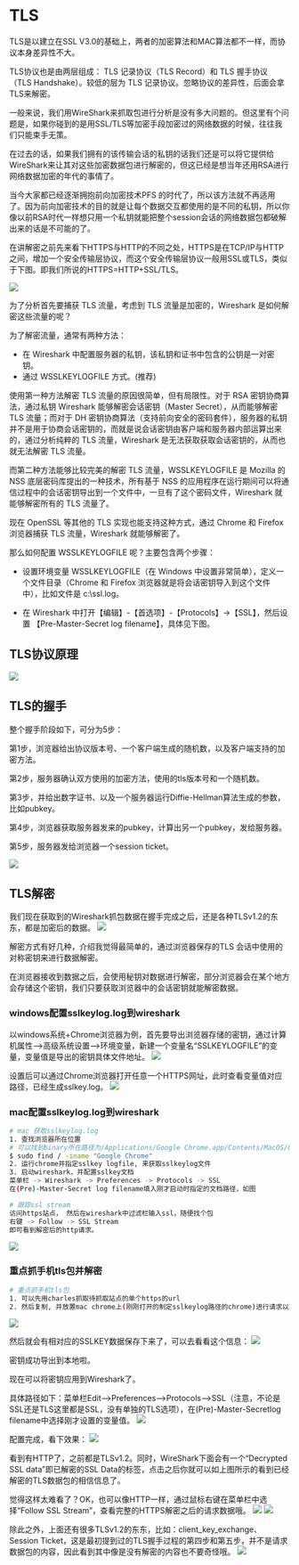# TLS
TLS是以建立在SSL V3.0的基础上，两者的加密算法和MAC算法都不一样，而协议本身差异性不大。

TLS协议也是由两层组成： TLS 记录协议（TLS Record）和 TLS 握手协议（TLS Handshake）。较低的层为 TLS 记录协议。忽略协议的差异性，后面会拿TLS来解密。

一般来说，我们用WireShark来抓取包进行分析是没有多大问题的。但这里有个问题是，如果你碰到的是用SSL/TLS等加密手段加密过的网络数据的时候，往往我们只能束手无策。

在过去的话，如果我们拥有的该传输会话的私钥的话我们还是可以将它提供给WireShark来让其对这些加密数据包进行解密的，但这已经是想当年还用RSA进行网络数据加密的年代的事情了。

当今大家都已经逐渐拥抱前向加密技术PFS 的时代了，所以该方法就不再适用了。因为前向加密技术的目的就是让每个数据交互都使用的是不同的私钥，所以你像以前RSA时代一样想只用一个私钥就能把整个session会话的网络数据包都破解出来的话是不可能的了。

在讲解密之前先来看下HTTPS与HTTP的不同之处，HTTPS是在TCP/IP与HTTP之间，增加一个安全传输层协议，而这个安全传输层协议一般用SSL或TLS，类似于下图。即我们所说的HTTPS=HTTP+SSL/TLS。

![](https://i.loli.net/2019/01/19/5c42939443507.jpg)

为了分析首先要捕获 TLS 流量，考虑到 TLS 流量是加密的，Wireshark 是如何解密这些流量的呢？

为了解密流量，通常有两种方法：

- 在 Wireshark 中配置服务器的私钥，该私钥和证书中包含的公钥是一对密钥。
- 通过 WSSLKEYLOGFILE 方式。(推荐)

使用第一种方法解密 TLS 流量的原因很简单，但有局限性。对于 RSA 密钥协商算法，通过私钥 Wireshark 能够解密会话密钥（Master Secret），从而能够解密 TLS 流量；而对于 DH 密钥协商算法（支持前向安全的密码套件），服务器的私钥并不是用于协商会话密钥的，而就是说会话密钥由客户端和服务器内部运算出来的，通过分析纯粹的 TLS 流量，Wireshark 是无法获取获取会话密钥的，从而也就无法解密 TLS 流量。

而第二种方法能够比较完美的解密 TLS 流量，WSSLKEYLOGFILE 是 Mozilla 的 NSS 底层密码库提出的一种技术，所有基于 NSS 的应用程序在运行期间可以将通信过程中的会话密钥导出到一个文件中，一旦有了这个密码文件，Wireshark 就能够解密所有的 TLS 流量了。

现在 OpenSSL 等其他的 TLS 实现也能支持这种方式，通过 Chrome 和 Firefox 浏览器捕获 TLS 流量，Wireshark 就能够解密了。

那么如何配置 WSSLKEYLOGFILE 呢？主要包含两个步骤：

- 设置环境变量 WSSLKEYLOGFILE（在 Windows 中设置非常简单），定义一个文件目录（Chrome 和 Firefox 浏览器就是将会话密钥导入到这个文件中），比如文件是 c:\ssl.log。

- 在 Wireshark 中打开【编辑】-【首选项】-【Protocols】->【SSL】，然后设置 【Pre-Master-Secret log filename】，具体见下图。

## TLS协议原理
![](https://i.loli.net/2019/01/19/5c42a15668ce1.png)

## TLS的握手
整个握手阶段如下，可分为5步：

第1步，浏览器给出协议版本号、一个客户端生成的随机数，以及客户端支持的加密方法。

第2步，服务器确认双方使用的加密方法，使用的tls版本号和一个随机数。

第3步，并给出数字证书、以及一个服务器运行Diffie-Hellman算法生成的参数，比如pubkey。

第4步，浏览器获取服务器发来的pubkey，计算出另一个pubkey，发给服务器。

第5步，服务器发给浏览器一个session ticket。

![](https://i.loli.net/2019/01/19/5c4294c4a2798.jpg)

## TLS解密
我们现在获取到的Wireshark抓包数据在握手完成之后，还是各种TLSv1.2的东东，都是加密后的数据。
![](https://i.loli.net/2019/01/19/5c42951c4a9a7.jpg)

解密方式有好几种，介绍我觉得最简单的，通过浏览器保存的TLS 会话中使用的对称密钥来进行数据解密。

在浏览器接收到数据之后，会使用秘钥对数据进行解密，部分浏览器会在某个地方会存储这个密钥，我们只要获取浏览器中的会话密钥就能解密数据。

### windows配置sslkeylog.log到wireshark

以windows系统+Chrome浏览器为例，首先要导出浏览器存储的密钥，通过计算机属性—>高级系统设置—>环境变量，新建一个变量名“SSLKEYLOGFILE”的变量，变量值是导出的密钥具体文件地址。
![](https://i.loli.net/2019/01/19/5c4295b3d6ad8.jpg)

设置后可以通过Chrome浏览器打开任意一个HTTPS网址，此时查看变量值对应路径，已经生成sslkey.log。
![](https://i.loli.net/2019/01/19/5c4295d425b4b.jpg)

### mac配置sslkeylog.log到wireshark
```bash
# mac 获取sslkeylog.log
1. 查找浏览器所在位置
# 可以找到binary所在路径为/Applications/Google Chrome.app/Contents/MacOS/Google Chrome
$ sudo find / -iname "Google Chrome"
2. 运行chrome并指定sslkey logfile, 来获取sslkeylog文件
3. 启动wireshark，并配置sslkey文档
菜单栏 -> Wireshark -> Preferences -> Protocols -> SSL
在(Pre)-Master-Secret log filename填入刚才启动时指定的文档路径，如图

# 跟踪ssl stream
访问https站点， 然后在wireshark中过滤栏输入ssl，随便找个包
右键 -> Follow -> SSL Stream
即可看到解密后的http请求。
```
![](https://i.loli.net/2019/01/19/5c429bed621fe.png)

### 重点抓手机tls包并解密
```bash
# 重点抓手机tls包
1. 可以先用charles抓取待抓取站点的单个https的url
2. 然后复制, 并放置mac chrome上(刚刚打开的制定sslkeylog路径的chrome)进行请求以获取对应的sslkeylog.log文件
```
![](https://i.loli.net/2019/01/19/5c42a0c2b5dd8.png)

然后就会有相对应的SSLKEY数据保存下来了，可以去看看这个信息：
![](https://i.loli.net/2019/01/19/5c42a0d79d34c.png)

密钥成功导出到本地啦。

现在可以将密钥应用到Wireshark了。

具体路径如下：菜单栏Edit—>Preferences—>Protocols—>SSL（注意，不论是SSL还是TLS这里都是SSL，没有单独的TLS选项），在(Pre)-Master-Secretlog filename中选择刚才设置的变量值。
![](https://i.loli.net/2019/01/19/5c429618238e9.jpg)

配置完成，看下效果：
![](https://i.loli.net/2019/01/19/5c42963fdda15.jpg)

看到有HTTP了，之前都是TLSv1.2。同时，WireShark下面会有一个“Decrypted SSL data”即已解密的SSL Data的标签，点击之后你就可以如上图所示的看到已经解密的TLS数据包的相信信息了。

觉得这样太难看了？OK，也可以像HTTP一样，通过鼠标右键在菜单栏中选择“Follow SSL Stream”，查看完整的HTTPS解密之后的请求数据哦。
![](https://i.loli.net/2019/01/19/5c42969cc62fa.jpg)
![](https://i.loli.net/2019/01/19/5c4296a711aba.jpg)

除此之外，上面还有很多TLSv1.2的东东，比如：client_key_exchange、Session Ticket，这是最初提到过的TLS握手过程的第四步和第五步，并不是请求数据包的内容，因此看到其中像是没有解密的内容也不要奇怪哦。
![](https://i.loli.net/2019/01/19/5c4296c8af3cd.jpg)




